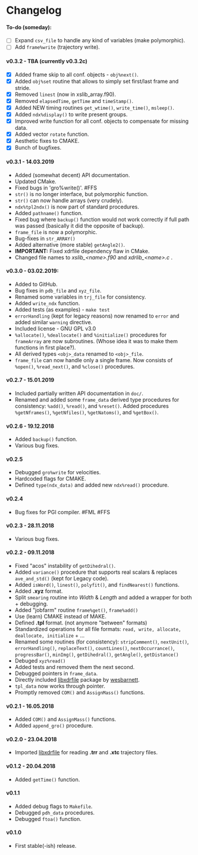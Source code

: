 # Changelog

#### To-do (someday):
- [ ] Expand `csv_file` to handle any kind of variables (make polymorphic).
- [ ] Add `frame%write` (trajectory write).

#### v0.3.2 - TBA (currently v0.3.2c)
- [x] Added frame skip to all conf. objects - `obj%next()`.
- [x] Added `obj%set` routine that allows to simply set first/last frame and stride.
- [x] Removed `linest` (now in xslib_array.f90).
- [x] Removed `elapsedTime`, `getTime` and `timeStamp()`.
- [x] Added NEW timing routines `get_wtime()`, `write_time()`, `msleep()`.
- [x] Added `ndx%display()` to write present groups.
- [x] Improved write function for all conf. objects to compensate for missing data.
- [x] Added vector `rotate` function.
- [x] Aesthetic fixes to CMAKE.
- [x] Bunch of bugfixes.

#### v0.3.1 - 14.03.2019
- Added (somewhat decent) API documentation.
- Updated CMake.
- Fixed bugs in 'gro%write()'. #FFS
- `str()` is no longer interface, but polymorphic function.  
- `str()` can now handle arrays (very crudely).  
- `ndx%tpl2ndx()` is now part of standard procedures.
- Added `pathname()` function.  
- Fixed bug where `backup()` function would not work correctly if full path was passed (basically it did the opposite of backup).  
- `frame_file` is now a polymorphic.
- Bug-fixes in `str_ARRAY()`
- Added alternative (more stable) `getAngle2()`.  
- **IMPORTANT:** Fixed xdrfile dependency flaw in CMake.
- Changed file names to *xslib_<name\>.f90* and *xdrlib_<name\>.c* .  

#### v0.3.0 - 03.02.2019:
- Added to GitHub.  
- Bug fixes in `pdb_file` and `xyz_file`.  
- Renamed some variables in `trj_file` for consistency.
- Added `write_ndx` function.  
- Added tests (as examples) - `make test`
- `errorHandling` (kept for legacy reasons) now renamed to `error` and added similar `warning` directive.
- Included license - GNU GPL v3.0
- `%allocate()`, `%deallocate()` and `%initialize()` procedures for `frameArray` are now subroutines. (Whose idea it was to make them functions in first place?).
- All derived types `<obj>_data` renamed to `<obj>_file`.
- `frame_file` can now handle only a single frame. Now consists of `%open()`, `%read_next()`, and `%close()` procedures.

#### v0.2.7 - 15.01.2019
- Included partially written API documentation in `doc/`.
- Renamed and added some `frame_data` derived type procedures for consistency: `%add()`, `%read()`, and `%reset()`. Added procedures `%getNframes()`, `%getNfiles()`, `%getNatoms()`, and `%getBox()`.

#### v0.2.6 - 19.12.2018
- Added `backup()` function.
- Various bug fixes.

#### v0.2.5
- Debugged `gro%write` for velocities.
- Hardcoded flags for CMAKE.  
- Defined `type(ndx_data)` and added new `ndx%read()` procedure.

#### v0.2.4
- Bug fixes for PGI compiler. #FML #FFS  

#### v0.2.3 - 28.11.2018
- Various bug fixes.

#### v0.2.2 - 09.11.2018
- Fixed "acos" instability of `getDihedral()`.  
- Added `variance()` procedure that supports real scalars & replaces `ave_and_std()` (kept for Legacy code).  
- Added `isWord()`, `linest()`, `polyfit()`, and `findNearest()` functions.  
- Added **.xyz** format.  
- Split `smearing` routine into *Width* & *Length* and added a wrapper for both + debugging.
- Added "jobfarm" routine `frame%get()`, `frame%add()`  
- Use (learn) CMAKE instead of MAKE.  
- Defined **.tpl** format. (not anymore "between" formats)
- Standardized operations for all file formats: `read, write, allocate, deallocate, initialize` + ...  
- Renamed some routines (for consistency): `stripComment()`, `nextUnit()`, `errorHandling()`, `replaceText()`, `countLines()`, `nextOccurrance()`, `progressBar()`, `minImg()`, `getDihedral()`, `getAngle()`, `getDistance()`
- Debuged `xyz%read()`
- Added tests and removed them the next second.
- Debugged pointers in `frame_data`.
- Directly included [libxdrfile](https://github.com/wesbarnett/libxdrfile) package by [wesbarnett](https://github.com/wesbarnett).  
- `tpl_data` now works through pointer.
- Promptly removed `COM()` and `AssignMass()` functions.

#### v0.2.1 - 16.05.2018
- Added `COM()` and `AssignMass()` functions.
- Added `append_gro()` procedure.

#### v0.2.0 - 23.04.2018
- Imported [libxdrfile](https://github.com/wesbarnett/libxdrfile) for reading **.trr** and **.xtc** trajectory files.

#### v0.1.2 - 20.04.2018
- Added `getTime()` function.  

#### v0.1.1
- Added debug flags to `Makefile`.  
- Debugged `pdh_data` procedures.  
- Debugged `ftoa()` function.  

#### v0.1.0
- First stable(-ish) release.  
